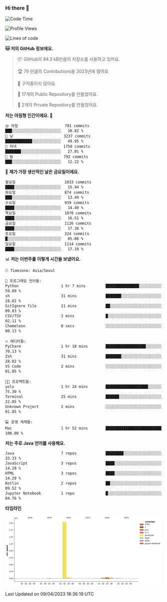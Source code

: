 ### Hi there 👋

<!--
**otm0937/otm0937** is a ✨ _special_ ✨ repository because its `README.md` (this file) appears on your GitHub profile.

Here are some ideas to get you started:

- 🔭 I’m currently working on ...
- 🌱 I’m currently learning ...
- 👯 I’m looking to collaborate on ...
- 🤔 I’m looking for help with ...
- 💬 Ask me about ...
- 📫 How to reach me: ...
- 😄 Pronouns: ...
- ⚡ Fun fact: ...
-->

  <!--START_SECTION:waka-->
![Code Time](http://img.shields.io/badge/Code%20Time-949%20hrs%2014%20mins-blue)

![Profile Views](http://img.shields.io/badge/Profile%20Views-0-blue)

![Lines of code](https://img.shields.io/badge/%EC%A0%80%EB%8A%94%20%EC%97%AC%ED%83%9C%EA%B9%8C%EC%A7%80%20-21.3%20million%20%EC%A4%84%EC%9D%98%20%EC%BD%94%EB%93%9C%EB%A5%BC%20%EC%9E%91%EC%84%B1%ED%96%88%EC%96%B4%EC%9A%94.-blue)

**🐱 저의 GitHub 정보에요.** 

> 📦 GitHub의 84.3 kB만큼의 저장소를 사용하고 있어요. 
 > 
> 🏆 79 만큼의 Contributions을 2023년에 했어요
 > 
> 🚫 구직중이지 않아요.
 > 
> 📜 17개의 Public Repository를 만들었어요. 
 > 
> 🔑 2개의 Private Repository를 만들었어요. 
 > 
**저는 아침형 인간이에요. 🐤** 

```text
🌞 아침                     701 commits         ███░░░░░░░░░░░░░░░░░░░░░░   10.82 % 
🌆 낮　                     3237 commits        ████████████░░░░░░░░░░░░░   49.95 % 
🌃 저녁                     1750 commits        ███████░░░░░░░░░░░░░░░░░░   27.01 % 
🌙 밤　                     792 commits         ███░░░░░░░░░░░░░░░░░░░░░░   12.22 % 
```
📅 **제가 가장 생산적인 날은 금요일이에요.** 

```text
월요일                      1033 commits        ████░░░░░░░░░░░░░░░░░░░░░   15.94 % 
화요일                      874 commits         ███░░░░░░░░░░░░░░░░░░░░░░   13.49 % 
수요일                      939 commits         ████░░░░░░░░░░░░░░░░░░░░░   14.49 % 
목요일                      1070 commits        ████░░░░░░░░░░░░░░░░░░░░░   16.51 % 
금요일                      1126 commits        ████░░░░░░░░░░░░░░░░░░░░░   17.38 % 
토요일                      324 commits         █░░░░░░░░░░░░░░░░░░░░░░░░   05.00 % 
일요일                      1114 commits        ████░░░░░░░░░░░░░░░░░░░░░   17.19 % 
```


📊 **저는 이번주를 이렇게 시간을 보냈어요.** 

```text
🕑︎ Timezone: Asia/Seoul

💬 프로그래밍 언어들: 
Python                   1 hr 7 mins         ███████████████░░░░░░░░░░   59.89 % 
sh                       31 mins             ███████░░░░░░░░░░░░░░░░░░   28.02 % 
GitIgnore file           11 mins             ██░░░░░░░░░░░░░░░░░░░░░░░   09.83 % 
CSV/TSV                  2 mins              █░░░░░░░░░░░░░░░░░░░░░░░░   02.11 % 
Chameleon                0 secs              ░░░░░░░░░░░░░░░░░░░░░░░░░   00.13 % 

🔥 에디터들: 
PyCharm                  1 hr 18 mins        ██████████████████░░░░░░░   70.13 % 
Zsh                      31 mins             ███████░░░░░░░░░░░░░░░░░░   28.02 % 
VS Code                  2 mins              ░░░░░░░░░░░░░░░░░░░░░░░░░   01.85 % 

🐱‍💻 프로젝트들: 
yolo                     1 hr 24 mins        ███████████████████░░░░░░   75.30 % 
Terminal                 25 mins             ██████░░░░░░░░░░░░░░░░░░░   22.85 % 
Unknown Project          2 mins              ░░░░░░░░░░░░░░░░░░░░░░░░░   01.85 % 

💻 운영 체제들: 
Mac                      1 hr 52 mins        █████████████████████████   100.00 % 
```

**저는 주로 Java 언어를 사용해요.** 

```text
Java                     7 repos             ████████░░░░░░░░░░░░░░░░░   33.33 % 
JavaScript               3 repos             ████░░░░░░░░░░░░░░░░░░░░░   14.29 % 
HTML                     3 repos             ████░░░░░░░░░░░░░░░░░░░░░   14.29 % 
Kotlin                   2 repos             ██░░░░░░░░░░░░░░░░░░░░░░░   09.52 % 
Jupyter Notebook         1 repo              █░░░░░░░░░░░░░░░░░░░░░░░░   04.76 % 
```



**타임라인**

![Lines of Code chart](https://raw.githubusercontent.com/otm0937/otm0937/main/assets/bar_graph.png)


 Last Updated on 09/04/2023 18:36:19 UTC
<!--END_SECTION:waka-->
